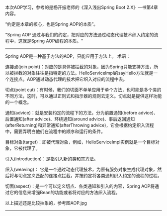 本次AOP学习，参考的是杨开振老师的《深入浅出Spring Boot 2.X》一书第4章内容。

“约定是本章的核心，也是Spring AOP的本质”。

"Spring AOP 通过与我们的约定，把对应的方法通过动态代理技术织入约定的流程中，这就是Spring AOP编程的本质。"


___________________________________________________________________________________________________________________________________________________________________________________________________________________________________
Spring AOP是一种基于方法的AOP，只能应用于方法上。
术语：

连接点(join point)：对应的是具体被拦截的对象，因为Spring只能支持方法，所以被拦截的对象往往是指特定的方法。HelloServiceImpl的sayHello方法就是一个连接点。AOP通过动态代理的技术把它织入对应的流程中去。

切点(point cut)：有时候，我们的切面不单单应用于单个方法，也可能是多个类的不同方法，这时，可以通过正则式和指示器的规则去定义。切点就是提供这样功能的一个概念。

通知(advice)：就是安装约定的流程下的方法，分为前置通知(before advice)、后置通知(after advice)、环绕通知(around advice)、事后返回通知(afterReturning)和异常通知(afterThrowing advice)，它会根据约定织入流程中，需要弄明白他们在流程中的顺序和运行的条件。

目标对象(target)：即被代理对象，例如，HelloServiceImpl实例就是一个目标对象，它被代理了。

引入(introduction)：是指引入新的类和其方法。

织入(weaving)： 它是一个通过动态代理技术，为原有服务对象生成代理对象，然后将与切点定义匹配的连接点拦截，并按约定将各类通知织入约定的流程的过程。

切面(aspect)：是一个可以定义切点、各类通知和引入的内容，Spring AOP将通过它的信息来增强Bean的功能或者将对应的方法织入流程。

以上描述还是比较抽象的，参考图AOP.jpg

___________________________________________________________________________________________________________________________________________________________________________________________________________________________________